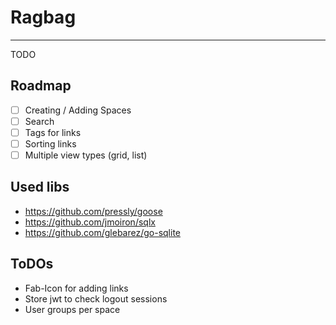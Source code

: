 # Ragbag

---

TODO

## Roadmap

- [ ] Creating / Adding Spaces
- [ ] Search
- [ ] Tags for links
- [ ] Sorting links
- [ ] Multiple view types (grid, list)

## Used libs

- https://github.com/pressly/goose
- https://github.com/jmoiron/sqlx
- https://github.com/glebarez/go-sqlite

## ToDOs

- Fab-Icon for adding links
- Store jwt to check logout sessions
- User groups per space
